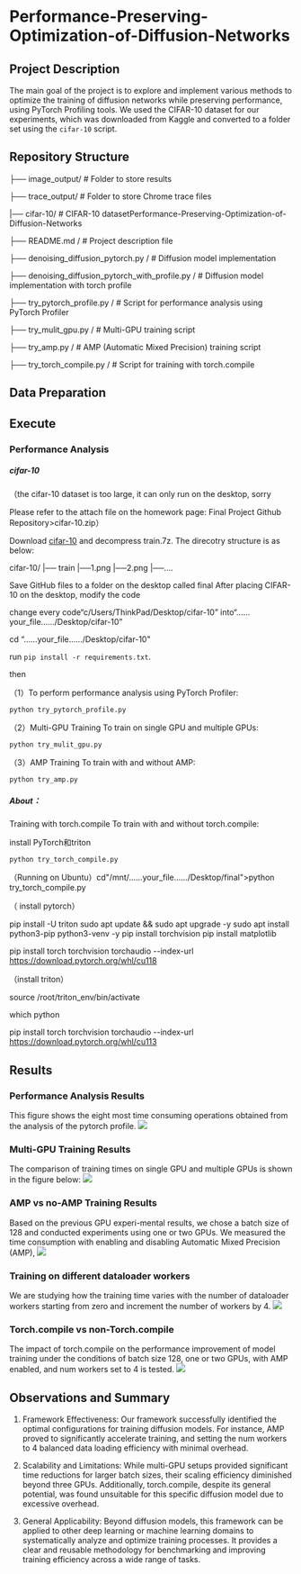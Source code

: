 # Performance-Preserving-Optimization-of-Diffusion-Networks

## Project Description
The main goal of the project is to explore and implement various methods to optimize the training of diffusion networks while preserving performance, using PyTorch Profiling tools. We used the CIFAR-10 dataset for our experiments, which was downloaded from Kaggle and converted to a folder set using the `cifar-10` script.

## Repository Structure

├── image_output/ # Folder to store results 

├── trace_output/ # Folder to store Chrome trace files 

|── cifar-10/ # CIFAR-10 datasetPerformance-Preserving-Optimization-of-Diffusion-Networks

├── README.md / # Project description file 

├── denoising_diffusion_pytorch.py / # Diffusion model implementation 

├── denoising_diffusion_pytorch_with_profile.py / # Diffusion model implementation with torch profile

├── try_pytorch_profile.py / # Script for performance analysis using PyTorch Profiler 

├── try_mulit_gpu.py / # Multi-GPU training script 

├── try_amp.py / # AMP (Automatic Mixed Precision) training script

├── try_torch_compile.py / # Script for training with torch.compile 

## Data Preparation


## Execute 

### Performance Analysis

##### cifar-10

（the cifar-10 dataset is too large, it can only run on the desktop, sorry

Please refer to the attach file on the homework page: Final Project Github Repository>cifar-10.zip）

Download [cifar-10](https://www.kaggle.com/c/cifar-10/) and decompress train.7z. The direcotry structure is as below:

cifar-10/
|── train
    |──1.png
    |──2.png
    |──....





Save GitHub files to a folder on the desktop called final
After placing CIFAR-10 on the desktop, modify the code

change every code“c/Users/ThinkPad/Desktop/cifar-10”
into“……your_file……/Desktop/cifar-10”

cd “……your_file……/Desktop/cifar-10"

 run `pip install -r requirements.txt`.



then

（1）To perform performance analysis using PyTorch Profiler:
```
python try_pytorch_profile.py
```
（2）Multi-GPU Training
To train on single GPU and multiple GPUs:

```
python try_mulit_gpu.py
```

（3）AMP Training
To train with and without AMP:

```
python try_amp.py
```



##### About：

Training with torch.compile
To train with and without torch.compile:

install PyTorch和triton

```
python try_torch_compile.py
```



（Running on Ubuntu）cd"/mnt/……your_file……/Desktop/final">python try_torch_compile.py

（ install pytorch）

pip install -U triton
sudo apt update && sudo apt upgrade -y
sudo apt install python3-pip python3-venv -y
pip install torchvision
pip install matplotlib

pip install torch torchvision torchaudio --index-url https://download.pytorch.org/whl/cu118


（install triton）

source /root/triton_env/bin/activate

which python

pip install torch torchvision torchaudio --index-url https://download.pytorch.org/whl/cu113



## Results
### Performance Analysis Results
This figure shows the eight most time consuming operations obtained from the analysis of the pytorch profile.
![](./image_output/top_10_longest_events.png)


### Multi-GPU Training Results
The comparison of training times on single GPU and multiple GPUs is shown in the figure below:
![](./image_output/training_time_vs_batch_size.png)


### AMP vs no-AMP Training Results
Based on the previous GPU experi-mental results, we chose a batch size of 128 and conducted experiments using one or two GPUs. We measured the time consumption with enabling and disabling Automatic Mixed Precision (AMP),
![](./image_output/training_time_with_amp.png)

### Training on different dataloader workers
We are studying how the training time varies with the number of dataloader workers starting from zero and increment the number of workers by 4.
![](./image_output/training_time_vs_num_workers.png)


### Torch.compile vs non-Torch.compile
The impact of torch.compile on the performance improvement of model training under the conditions of batch size 128, one or two GPUs, with AMP enabled, and
num workers set to 4 is tested.
![](./image_output/training_time_via_torch_compile.png)


## Observations and Summary

1) Framework Effectiveness: Our framework successfully identified the optimal configurations for training diffusion models. For instance, AMP proved to significantly accelerate training, and setting the num workers to 4 balanced data loading efficiency with minimal overhead. 

2) Scalability and Limitations: While multi-GPU setups provided significant time reductions for larger batch sizes, their scaling efficiency diminished beyond three GPUs. Additionally, torch.compile, despite its general potential, was found unsuitable for this specific diffusion model due to excessive overhead.

3) General Applicability: Beyond diffusion models, this framework can be applied to other deep learning or machine learning domains to systematically analyze and optimize training processes. It provides a clear and reusable methodology for benchmarking and improving training efficiency across a wide range of tasks.
